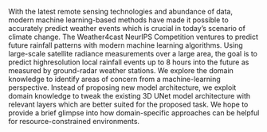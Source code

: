 With the latest remote sensing technologies and abundance of data, modern machine
learning-based methods have made it possible to accurately predict weather events which
is crucial in today’s scenario of climate change. The Weather4cast NeurIPS Competition
ventures to predict future rainfall patterns with modern machine learning algorithms. Using
large-scale satellite radiance measurements over a large area, the goal is to predict highresolution
local rainfall events up to 8 hours into the future as measured by ground-radar
weather stations. We explore the domain knowledge to identify areas of concern from a
machine-learning perspective. Instead of proposing new model architecture, we exploit
domain knowledge to tweak the existing 3D UNet model architecture with relevant layers
which are better suited for the proposed task. We hope to provide a brief glimpse into how
domain-specific approaches can be helpful for resource-constrained environments.
